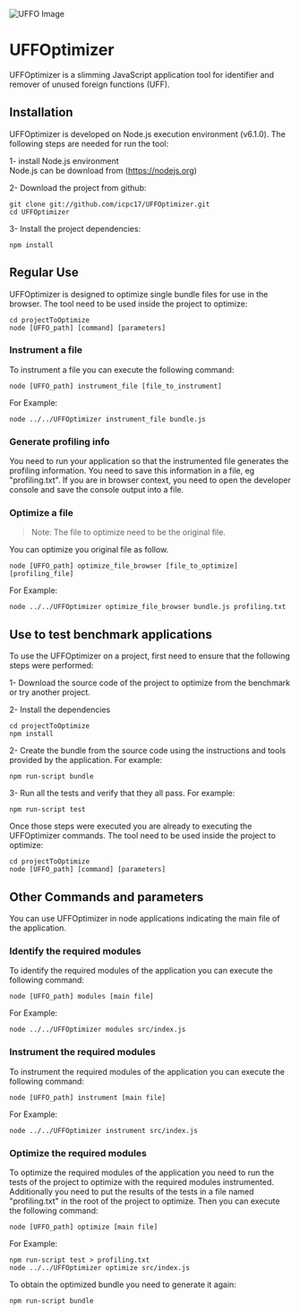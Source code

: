 ![UFFO Image](http://fs5.directupload.net/images/170302/d5zleuc5.png)
# UFFOptimizer

UFFOptimizer is a slimming JavaScript application tool for identifier and remover of unused foreign functions (UFF). 

## Installation

UFFOptimizer is developed on Node.js execution environment (v6.1.0). The following steps are needed for run the tool:

1- install Node.js environment  
Node.js can be download from (https://nodejs.org)

2- Download the project from github:

    git clone git://github.com/icpc17/UFFOptimizer.git
    cd UFFOptimizer

3- Install the project dependencies:

    npm install

## Regular Use

UFFOptimizer is designed to optimize single bundle files for use in the browser. The tool need to be used inside the project to optimize:

	cd projectToOptimize
	node [UFFO_path] [command] [parameters]

### Instrument a file

To instrument a file you can execute the following command:

	node [UFFO_path] instrument_file [file_to_instrument]

For Example:

	node ../../UFFOptimizer instrument_file bundle.js

### Generate profiling info

You need to run your application so that the instrumented file generates the profiling information. You need to save this information in a file, eg "profiling.txt". If you are in browser context, you need to open the developer console and save the console output into a file.

### Optimize a file

> Note: The file to optimize need to be the original file.

You can optimize you original file as follow.

	node [UFFO_path] optimize_file_browser [file_to_optimize] [profiling_file]

For Example:

	node ../../UFFOptimizer optimize_file_browser bundle.js profiling.txt

## Use to test benchmark applications

To use the UFFOptimizer on a project, first need to ensure that the following steps were performed:

1- Download the source code of the project to optimize from the benchmark or try another project. 
	
2- Install the dependencies

	cd projectToOptimize
	npm install

2- Create the bundle from the source code using the instructions and tools provided by the application. For example:

	npm run-script bundle

3- Run all the tests and verify that they all pass. For example:

	npm run-script test

Once those steps were executed you are already to executing the UFFOptimizer commands. The tool need to be used inside the project to optimize:
		
	cd projectToOptimize
	node [UFFO_path] [command] [parameters]
	

## Other Commands and parameters

You can use UFFOptimizer in node applications indicating the main file of the application.

### Identify the required modules

To identify the required modules of the application you can execute the following command:

	node [UFFO_path] modules [main file]
	
For Example:

	node ../../UFFOptimizer modules src/index.js

### Instrument the required modules

To instrument the required modules of the application you can execute the following command:

	node [UFFO_path] instrument [main file]
	
For Example:

	node ../../UFFOptimizer instrument src/index.js
	
### Optimize the required modules

To optimize the required modules of the application you need to run the tests of the project to optimize with the required modules instrumented. Additionally you need to put the results of the tests in a file named "profiling.txt" in the root of the project to optimize. Then you can execute the following command:

	node [UFFO_path] optimize [main file]
	
For Example:

	npm run-script test > profiling.txt
	node ../../UFFOptimizer optimize src/index.js

To obtain the optimized bundle you need to generate it again:

	npm run-script bundle
